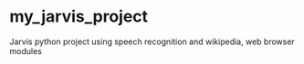 # my_jarvis_project
Jarvis python project using speech recognition and wikipedia, web browser modules
